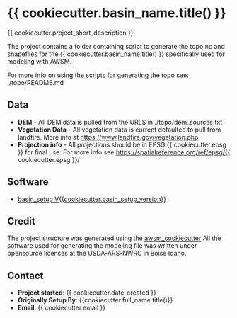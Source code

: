 # {{ cookiecutter.basin_name.title() }}

{{ cookiecutter.project_short_description }}

The project contains a folder containing script to generate the topo.nc and
shapefiles for the {{ cookiecutter.basin_name.title() }} specifically used for
modeling with AWSM.

For more info on using the scripts for generating the topo see:
./topo/README.md

## Data
 * **DEM** - All DEM data is pulled from the URLS in ./topo/dem_sources.txt
 * **Vegetation Data** - All vegetation data is current defaulted to pull from landfire. More info at https://www.landfire.gov/vegetation.php
 * **Projection info** - All projections should be in EPSG {{ cookiecutter.epsg }} for final use. For more info see https://spatialreference.org/ref/epsg/{{ cookiecutter.epsg }}/

## Software
* [basin_setup  V{{cookiecutter.basin_setup_version}}](https://github.com/USDA-ARS-NWRC/basin_setup/tree/v{{cookiecutter.basin_setup_version}})

## Credit
The project structure was generated using the [awsm_cookiecutter](https://github.com/USDA-ARS-NWRC/awsm_cookiecutter)
All the software used for generating the modeling file was written under
opensource licenses at the USDA-ARS-NWRC in Boise Idaho.

## Contact
* **Project started**: {{ cookiecutter.date_created }}
* **Originally Setup By**: {{cookiecutter.full_name.title()}}
* **Email**: {{ cookiecutter.email }}
